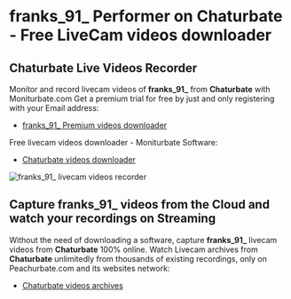 # franks_91_ Performer on Chaturbate - Free LiveCam videos downloader

## Chaturbate Live Videos Recorder

Monitor and record livecam videos of **franks_91_** from **Chaturbate** with Moniturbate.com
Get a premium trial for free by just and only registering with your Email address:
* [franks_91_ Premium videos downloader](https://moniturbate.com/request-demo-licence-key.html)

Free livecam videos downloader - Moniturbate Software:
* [Chaturbate videos downloader](https://moniturbate.com/moniturbate-download-software.html)

![franks_91_ livecam videos recorder](https://peachurnet.com/templates/moniturbate-software.png)


## Capture franks_91_ videos from the Cloud and watch your recordings on Streaming

Without the need of downloading a software, capture **franks_91_** livecam videos from **Chaturbate** 100% online.
Watch Livecam archives from **Chaturbate** unlimitedly from thousands of existing recordings, only on Peachurbate.com and its websites network:
* [Chaturbate videos archives](https://peachurnet.com/)
